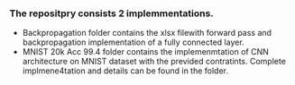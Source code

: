 ### The repositpry consists 2 implemmentations.
- Backpropagation folder contains the xlsx filewith forward pass and  backpropagation implementation of a fully connected layer.
- MNIST 20k Acc 99.4 folder contains the implemenmtation of CNN architecture on MNIST dataset with the previded contratints. Complete implmene4tation and details can be found in the folder.
